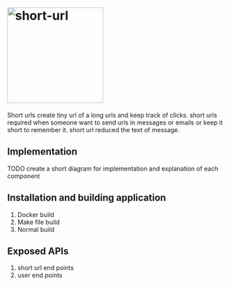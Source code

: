 # <img alt="short-url" src="https://github.com/gyaan/short-urls/tree/develop/assets/short_url.png" width="220" />

Short urls create tiny url of a long urls and keep track of clicks. short urls required when someone want to send urls in messages or emails or keep it short to remember it. short url reduced the text of message. 

## Implementation
TODO create a short diagram for implementation and explanation of each component

## Installation and building application
1. Docker build
2. Make file build
3. Normal build


## Exposed APIs 
1. short url end points
2. user end points